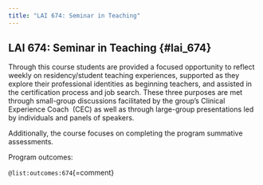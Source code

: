 ```yaml
---
title: "LAI 674: Seminar in Teaching"
---
```


## LAI 674: Seminar in Teaching {#lai_674}

Through this course students are provided a focused opportunity to reflect 
weekly on residency/student teaching experiences, supported as they explore 
their professional identities as beginning teachers, and assisted in the 
certification process and job search. These three purposes are met through 
small-group discussions facilitated by the group’s Clinical Experience Coach 
(CEC) as well as through large-group presentations led by individuals and 
panels of speakers.

Additionally, the course focuses on completing the program summative assessments.

Program outcomes:

` @list:outcomes:674 `{=comment}

